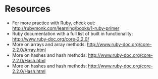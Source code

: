 # Resources

- For more practice with Ruby, check out: http://rubymonk.com/learning/books/1-ruby-primer
- Ruby documentation with a full list of built in functionality: http://www.ruby-doc.org/core-2.2.0/
- More on arrays and array methods: http://www.ruby-doc.org/core-2.2.0/Array.html
- More on hashes and hash methods: http://www.ruby-doc.org/core-2.2.0/Hash.html
- More on hashes and hash methods: http://www.ruby-doc.org/core-2.2.0/Hash.html
